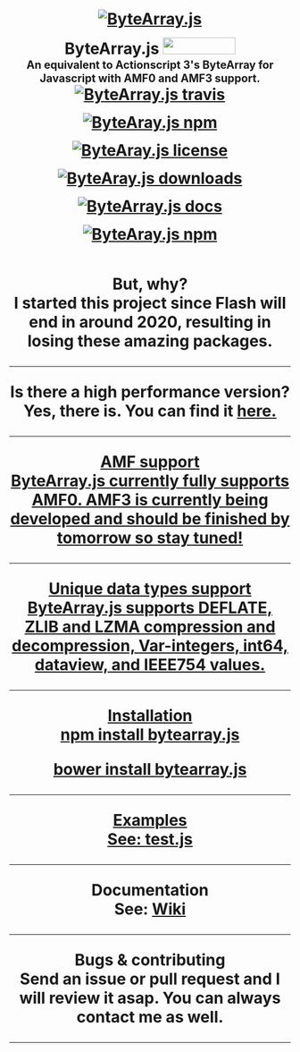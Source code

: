 <h1 align="center">
  <a href="https://i.imgur.com/YNA8qWm.png"><img src="https://i.imgur.com/YNA8qWm.png" alt="ByteArray.js" style= "margin-bottom: 1rem"></a>
  <br>
  ByteArray.js <img src="https://raw.githubusercontent.com/benschwarz/bower-badges/gh-pages/badge%402x.png" width="130" height="30">
  <br>
  <sub><sup>An equivalent to Actionscript 3's ByteArray for Javascript with AMF0 and AMF3 support.</sup></sub>
  <br>
  <a href="https://travis-ci.org/Zaseth/ByteArray.js"><img src="https://travis-ci.org/Zaseth/ByteArray.js.svg?branch=master" alt="ByteArray.js travis" style= "margin-bottom: 1rem"></a>
  <a href="https://www.npmjs.com/package/bytearray.js"><img src="https://img.shields.io/npm/v/bytearray.js.svg" alt="ByteAray.js npm" style="margin-bottom: 1rem"></a>
  <a href="https://github.com/Zaseth/ByteArray.js/blob/master/LICENSE"><img src="https://img.shields.io/npm/l/bytearray.js.svg" alt="ByteAray.js license" style="margin-bottom: 1rem"></a>
  <a href="https://npm-stat.com/charts.html?package=bytearray.js"><img src="https://img.shields.io/npm/dy/bytearray.js.svg" alt="ByteAray.js downloads" style="margin-bottom: 1rem"></a>
  <a href="https://github.com/Zaseth/ByteArray.js/wiki"><img src="https://img.shields.io/readthedocs/pip/stable.svg" alt="ByteArray.js docs" style="margin-bottom: 1rem"></a>
  <a href="https://npmjs.org/package/bytearray.js"><img src="https://nodei.co/npm/bytearray.js.png" alt="ByteAray.js npm" style="margin-bottom: 1rem"></a>
</h1>

<h1 align="center">
  But, why?
  <br>
  I started this project since Flash will end in around 2020, resulting in losing these amazing packages.
  <hr>
  Is there a high performance version?
  <br>
  Yes, there is. You can find it <a href="https://github.com/Zaseth/ByteArray.js/blob/master/ByteArrayHP.js">here.
  <hr>
  AMF support
  <br>
  ByteArray.js currently fully supports AMF0. AMF3 is currently being developed and should be finished by tomorrow so stay tuned!
  <hr>
  Unique data types support
  <br>
  ByteArray.js supports DEFLATE, ZLIB and LZMA compression and decompression,  Var-integers, int64, dataview, and IEEE754 values.
  <hr>
  Installation
  <br>
  npm install bytearray.js
  
  bower install bytearray.js
  <hr>
  Examples
  <br>
  See: <a href="https://github.com/Zaseth/ByteArray.js/blob/master/Examples/test.js">test.js</a>
  <hr>
  Documentation
  <br>
  See: <a href="https://github.com/Zaseth/ByteArray.js/wiki">Wiki</a>
  <hr>
  Bugs & contributing
  <br>
  Send an issue or pull request and I will review it asap. You can always contact me as well.
  <hr>
</h1>
